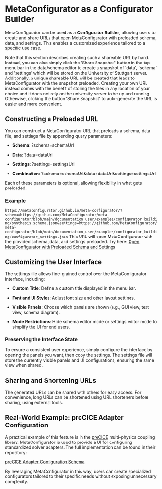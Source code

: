 MetaConfigurator as a Configurator Builder
==========================================

MetaConfigurator can be used as a **Configurator Builder**, allowing users to create and share URLs that open MetaConfigurator with preloaded schema, data, and settings. This enables a customized experience tailored to a specific use case.

Note that this section describes creating such a shareable URL by hand. Instead, you can also simply click the 'Share Snapshot" button in the top menu bar in the data/schema editor to create a snapshot of 'data', 'schema' and 'settings' which will be stored on the University of Stuttgart server. 
Additionally, a unique shareable URL will be created that leads to MetaConfigurator with the snapshot preloaded.
Creating your own URL instead comes with the benefit of storing the files in any location of your choice and it does not rely on the university server to be up and running.
Otherwise, clicking the button 'Share Snapshot' to auto-generate the URL is easier and more convenient.

Constructing a Preloaded URL
----------------------------

You can construct a MetaConfigurator URL that preloads a schema, data file, and settings file by appending query parameters:

*   **Schema**: ?schema=schemaUrl

*   **Data**: ?data=dataUrl

*   **Settings**: ?settings=settingsUrl

*   **Combination**: ?schema=schemaUrl&data=dataUrl&settings=settingsUrl


Each of these parameters is optional, allowing flexibility in what gets preloaded.

### Example


```https://metaconfigurator.github.io/meta-configurator/?schema=https://github.com/MetaConfigurator/meta-configurator/blob/main/documentation_user/examples/configurator_building/synthesis.schema.json&settings=https://github.com/MetaConfigurator/meta-configurator/blob/main/documentation_user/examples/configurator_building/configurator_settings.json```
This URL will open MetaConfigurator with the provided schema, data, and settings preloaded.
Try here: [Open MetaConfigurator with Preloaded Schema and Settings](https://metaconfigurator.github.io/meta-configurator/?schema=https://github.com/MetaConfigurator/meta-configurator/blob/main/documentation_user/examples/configurator_building/synthesis.schema.json&settings=https://github.com/MetaConfigurator/meta-configurator/blob/main/documentation_user/examples/configurator_building/configurator_settings.json)

Customizing the User Interface
------------------------------

The settings file allows fine-grained control over the MetaConfigurator interface, including:

*   **Custom Title**: Define a custom title displayed in the menu bar.

*   **Font and UI Styles**: Adjust font size and other layout settings.

*   **Visible Panels**: Choose which panels are shown (e.g., GUI view, text view, schema diagram).

*   **Mode Restrictions**: Hide schema editor mode or settings editor mode to simplify the UI for end users.


### Preserving the Interface State

To ensure a consistent user experience, simply configure the interface by opening the panels you want, then copy the settings.
The settings file will store the currently visible panels and UI configurations, ensuring the same view when shared.

Sharing and Shortening URLs
---------------------------

The generated URLs can be shared with others for easy access. 
For convenience, long URLs can be shortened using URL shorteners before sharing, using external tools.

Real-World Example: preCICE Adapter Configuration
-------------------------------------------------

A practical example of this feature is in the [preCICE](https://www.precice.org/) multi-physics coupling library.
MetaConfigurator is used to provide a UI for configuring standardized solver adapters.
The full implementation can be found in their repository:

[preCICE Adapter Configuration Schema](https://github.com/precice/preeco-orga/tree/main/adapter-config-schema)

By leveraging MetaConfigurator in this way, users can create specialized configurators tailored to their specific needs without exposing unnecessary complexity.
